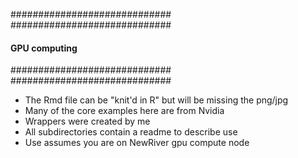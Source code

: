 #############################  
#############################  
#### GPU computing ##########  
#############################  
#############################  
  
  
* The Rmd file can be "knit'd in R" but will be missing the png/jpg
* Many of the core examples here are from Nvidia
* Wrappers were created by me
* All subdirectories contain a readme to describe use
* Use assumes you are on NewRiver gpu compute node
